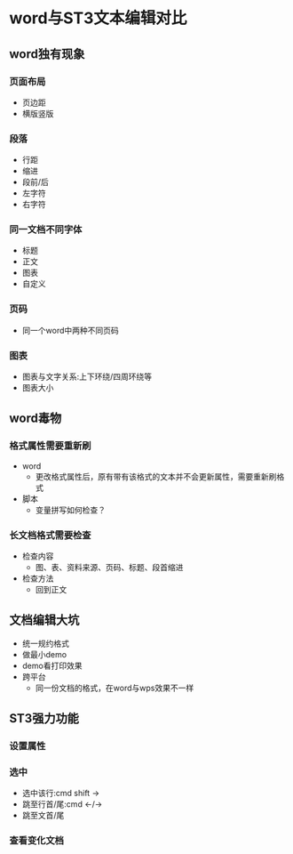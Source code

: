 # word与ST3文本编辑对比

## word独有现象
### 页面布局
- 页边距
- 横版竖版

### 段落
- 行距
- 缩进
- 段前/后
- 左字符
- 右字符

### 同一文档不同字体
- 标题
- 正文
- 图表
- 自定义

### 页码
- 同一个word中两种不同页码

### 图表
- 图表与文字关系:上下环绕/四周环绕等
- 图表大小

## word毒物
### 格式属性需要重新刷
- word
  + 更改格式属性后，原有带有该格式的文本并不会更新属性，需要重新刷格式
- 脚本
  + 变量拼写如何检查？ 

### 长文档格式需要检查
- 检查内容
  + 图、表、资料来源、页码、标题、段首缩进
- 检查方法
  + 回到正文

## 文档编辑大坑
- 统一规约格式
- 做最小demo 
- demo看打印效果
- 跨平台
  + 同一份文档的格式，在word与wps效果不一样

## ST3强力功能
### 设置属性
### 选中
- 选中该行:cmd shift ->
- 跳至行首/尾:cmd <-/->
- 跳至文首/尾

### 查看变化文档



